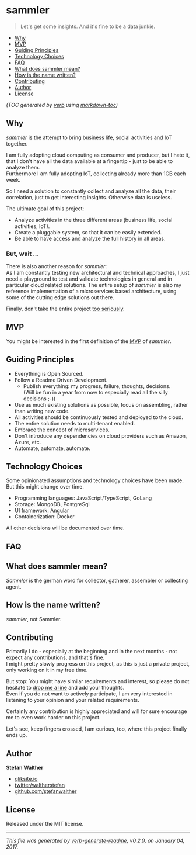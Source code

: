 # sammler
> Let's get some insights. And it's fine to be a data junkie.

- [Why](#why)
- [MVP](#mvp)
- [Guiding Principles](#guiding-principles)
- [Technology Choices](#technology-choices)
- [FAQ](#faq)
- [What does sammler mean?](#what-does-sammler-mean)
- [How is the name written?](#how-is-the-name-written)
- [Contributing](#contributing)
- [Author](#author)
- [License](#license)

_(TOC generated by [verb](https://github.com/verbose/verb) using [markdown-toc](https://github.com/jonschlinkert/markdown-toc))_

## Why
<!-- Why -->

_sammler_ is the attempt to bring business life, social activities and IoT together.

I am fully adopting cloud computing as consumer and producer, but I hate it, that I don't have all the data available at a fingertip  - just to be able to analyze them.  
Furthermore I am fully adopting IoT, collecting already more than 1GB each week.

So I need a solution to constantly collect and analyze all the data, their correlation, just to get interesting insights. Otherwise data is useless.  

The ultimate goal of this project:

- Analyze activities in the three different areas (business life, social activities, IoT).
- Create a pluggable system, so that it can be easily extended.
- Be able to have access and analyze the full history in all areas.

### But, wait ...  

There is also another reason for _sammler_:  
As I am constantly testing new architectural and technical approaches, I just need a playground to test and validate technologies in general and in particular cloud related solutions.
The entire setup of _sammler_ is also my reference implementation of a microservices based architecture, using some of the cutting edge solutions out there.

Finally, don't take the entire project [too seriously](https://circleci.com/blog/its-the-future/).

## MVP
You might be interested in the first definition of the [MVP](docs/mvp.md) of _sammler_.

## Guiding Principles
<!-- Principles -->
- Everything is Open Sourced.
- Follow a Readme Driven Development.
    - Publish everything: my progress, failure, thoughts, decisions.  
    (Will be fun in a year from now to especially read all the silly decisions ;-))
- Use as much existing solutions as possible, focus on assembling, rather than writing new code.
- All activities should be continuously tested and deployed to the cloud.
- The entire solution needs to multi-tenant enabled.
- Embrace the concept of microservices.
- Don't introduce any dependencies on cloud providers such as Amazon, Azure, etc.
- Automate, automate, automate.

## Technology Choices
<!-- Technology Choices -->
Some opinionated assumptions and technology choices have been made. But this might change over time.

- Programming languages: JavaScript/TypeScript, GoLang
- Storage: MongoDB, PostgreSql
- UI framework: Angular
- Containerization: Docker

All other decisions will be documented over time.

## FAQ
## What does sammler mean?

_Sammler_ is the german word for collector, gatherer, assembler or collecting agent.

## How is the name written?

_sammler_, not Sammler. 

## Contributing
Primarily I do - especially at the beginning and in the next months - not expect any contributions, and that's fine.  
I might pretty slowly progress on this project, as this is just a private project, only working on it in my free time.

But stop: You might have similar requirements and interest, so please do not hesitate to [drop me a line](https://github.com/sammler/sammler/issues) and add your thoughts.  
Even if you do not want to actively participate, I am very interested in listening to your opinion and your related requirements.  

Certainly any contribution is highly appreciated and will for sure encourage me to even work harder on this project.

Let's see, keep fingers crossed, I am curious, too, where this project finally ends up.

## Author
**Stefan Walther**
* [qliksite.io](http://qliksite.io)
* [twitter/waltherstefan](http://twitter.com/waltherstefan)
* [github.com/stefanwalther](http://github.com/stefanwalther)

## License
Released under the MIT license.

***

_This file was generated by [verb-generate-readme](https://github.com/verbose/verb-generate-readme), v0.2.0, on January 04, 2017._

